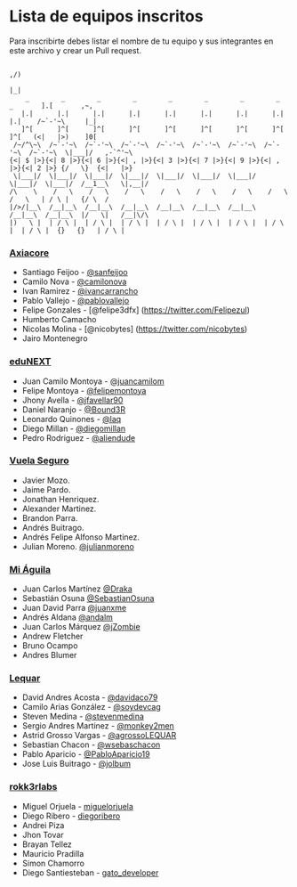 # Lista de equipos inscritos

Para inscribirte debes listar el nombre de tu equipo y sus integrantes en este archivo y crear un Pull request.


                                                                                        ,/)
                                                                                        |_|
        _        _        _        _        _        _        _        _        _       ].[       ,~,
       |.|      |.|      |.|      |.|      |.|      |.|      |.|      |.|      |.|    /~`-'~\     |_|
       ]^[      ]^[      ]^[      ]^[      ]^[      ]^[      ]^[      ]^[      ]^[   (<|   |>)    ]0[
     /~/^\~\  /~`-'~\  /~`-'~\  /~`-'~\  /~`-'~\  /~`-'~\  /~`-'~\  /~`-'~\  /~`-'~\  \|___|/   ,-`^'~\
    {<| $ |>}{<| 8 |>}{<| 6 |>}{<| , |>}{<| 3 |>}{<| 7 |>}{<| 9 |>}{<| , |>}{<| 2 |>} {/   \}  {<|   |>}
     \|___|/  \|___|/  \|___|/  \|___|/  \|___|/  \|___|/  \|___|/  \|___|/  \|___|/  /__1__\   \|,__|/
    /\    \    /   \    /   \    /   \    /   \    /   \    /   \    /   \    /   \   | / \ |   {/ \  /
    |/>/|__\  /__|__\  /__|__\  /__|__\  /__|__\  /__|__\  /__|__\  /__|__\  /__|__\  |/   \|   /__|\/\
    |)   \ |  | / \ |  | / \ |  | / \ |  | / \ |  | / \ |  | / \ |  | / \ |  | / \ |  {}   {}   | / \ |




### [Axiacore](http://axiacore.com)

* Santiago Feijoo - [@sanfeijoo](https://twitter.com/sanfeijoo)
* Camilo Nova - [@camilonova](https://twitter.com/camilonova)
* Ivan Ramirez - [@ivancarrancho](https://twitter.com/ivancarrancho)
* Pablo Vallejo - [@pablovallejo](https://github.com/pablovallejo)
* Felipe Gonzales - [@felipe3dfx] (https://twitter.com/Felipezul)
* Humberto Camacho
* Nicolas Molina - [@nicobytes] (https://twitter.com/nicobytes)
* Jairo Montenegro


### [eduNEXT](https://www.edunext.co/)

* Juan Camilo Montoya - [@juancamilom](https://github.com/juancamilom)
* Felipe Montoya - [@felipemontoya](https://github.com/felipemontoya)
* Jhony Avella - [@jfavellar90](https://github.com/jfavellar90)
* Daniel Naranjo - [@Bound3R](https://github.com/Bound3R)
* Leonardo Quinones - [@laq](https://github.com/laq)
* Diego Millan - [@diegomillan](https://github.com/diegomillan)
* Pedro Rodriguez - [@aliendude](https://github.com/aliendude)


### [Vuela Seguro](http://miaguila.com/)

* Javier Mozo.
* Jaime Pardo.
* Jonathan Henriquez.
* Alexander Martinez.
* Brandon Parra.
* Andrés Buitrago.
* Andrés Felipe Alfonso Martinez.
* Julian Moreno. [@julianmoreno](https://github.com/julianmoreno)

### [Mi Águila](http://miaguila.com/)

* Juan Carlos Martínez [@Draka](https://github.com/Draka)
* Sebastián Osuna [@SebastianOsuna](https://github.com/SebastianOsuna)
* Juan David Parra [@juanxme](https://github.com/juanxme)
* Andrés Aldana [@andalm](https://github.com/andalm)
* Juan Carlos Márquez [@jZombie](https://github.com/jZombie)
* Andrew Fletcher
* Bruno Ocampo
* Andres Blumer

### [Lequar](http://lequar.com/)

* David Andres Acosta - [@davidaco79](https://twitter.com/davidaco79)
* Camilo Arias González - [@soydevcag](https://twitter.com/SoyDevCag)
* Steven Medina - [@stevenmedina](https://github.com/StevenMedina)
* Sergio Andres Martinez - [@monkey2men](https://twitter.com/monkey2men)
* Astrid Grosso Vargas - [@agrossoLEQUAR](https://twitter.com/agrossoLEQUAR)
* Sebastian Chacon - [@wsebaschacon](https://twitter.com/wsebaschacon)
* Pablo Aparicio - [@PabloAparicio19](https://twitter.com/PabloAparicio19)
* Jose Luis Buitrago - [@jolbum](https://twitter.com/Jolbum)


### [rokk3rlabs](http://www.rokk3rlabs.com/)

* Miguel Orjuela - [miguelorjuela](https://github.com/miguelorjuela)
* Diego Ribero - [diegoribero](https://github.com/diegoribero)
* Andrei Piza
* Jhon Tovar
* Brayan Tellez
* Mauricio Pradilla
* Simon Chamorro
* Diego Santiesteban - [gato_developer](https://twitter.com/gato_developer)
